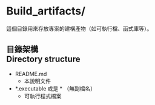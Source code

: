 # Build_artifacts/
這個目錄用來存放專案的建構產物（如可執行檔、函式庫等）。

## 目錄架構<br />Directory structure
* README.md
    * 本說明文件
* *.executable 或是 * （無副檔名）
	* 可執行程式檔案